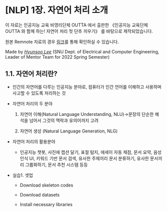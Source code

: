 
# [NLP] 1장. 자연어 처리 소개

이 자료는 인공지능 교육 비영리단체 OUTTA 에서 출판한 《인공지능 교육단체 OUTTA 와 함께 하는! 자연어 처리 첫 단추 끼우기》 를 바탕으로 제작되었습니다. 

원본 Remnote 자료의 경우 [링크](https://www.remnote.com/a/-nlp-1-/635c9f93617045b4104e421e)를 통해 확인하실 수 있습니다.

Made by [*Hyunsoo Lee*](https://github.com/frogyunmax) (SNU Dept. of Electrical and Computer Engineering, Leader of Mentor Team for 2022 Spring Semester)


## 1.1. 자연어 처리란?

- 인간의 자연어를 다루는 인공지능 분야로, 컴퓨터가 인간 언어를 이해하고 사용하며 사고할 수 있도록 처리하는 것

- 자연어 처리의 두 분야

    1) 자연어 이해(Natural Language Understanding, NLU)→문장의 단순한 해석을 넘어서 그것의 맥락과 유의어까지 고려

    2) 자연어 생성 (Natural Language Generation, NLG)

- 자연어 처리의 활용분야
    
    - 인공지능 챗봇, 사진에 캡션 달기, 표절 탐지, 에세이 자동 채점, 문서 요약, 음성 인식 UI, 키워드 기반 문서 검색, 유사한 주제끼리 문서 분류하기, 유사한 문서끼리 그룹화하기, 문서 추천 시스템 등등


- 실습1. 셋업

    - Download skeleton codes
    
    - Download datasets
    
    - Install necessary libraries
